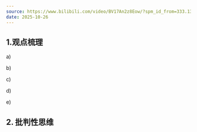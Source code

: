 ```yaml
---
source: https://www.bilibili.com/video/BV17An2z8Eow/?spm_id_from=333.1387.favlist.content.click&vd_source=bfb2e50dad8e670124c382656b85473e
date: 2025-10-26
---
```


## 1.观点梳理

a) 

b)

c)

d)

e)

## 2. 批判性思维
